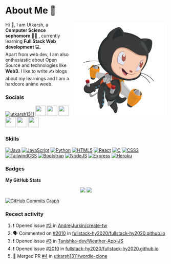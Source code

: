 # About Me 👋

<img align="right" src="./img/pngwing.com (1).png" width="300"/>

Hi 👋, I am Utkarsh, a **Computer Science sophomore** 👨‍🎓 , currently learning **Full Stack Web development** 💻.</br>
Apart from web dev, I am also enthusiastic about Open Source and technologies like **Web3**. 
I like to write ✍️ blogs about my learnings and I am a hardcore anime weeb.

### Socials

<p align="left"> 
<a href="https://dev.to/utkarsh1311" target="blank"><img src="https://raw.githubusercontent.com/rahuldkjain/github-profile-readme-generator/master/src/images/icons/Social/devto.svg" alt="utkarsh1311" height="30" width="40" /></a>
<a href="https://discord.com/users/utkarsh#0228" target="_blank" rel="noreferrer"><img src="https://raw.githubusercontent.com/danielcranney/readme-generator/main/public/icons/socials/discord.svg" width="32" height="32" /></a>
<a href="https://iamutkarsh.hashnode.dev" target="_blank" rel="noreferrer"><img src="https://raw.githubusercontent.com/danielcranney/readme-generator/main/public/icons/socials/hashnode.svg" width="32" height="32" /></a>
<a href="http://www.instagram.com/iam.utkarsh" target="_blank" rel="noreferrer"><img src="https://raw.githubusercontent.com/danielcranney/readme-generator/main/public/icons/socials/instagram.svg" width="32" height="32" /></a>
<a href="https://www.linkedin.com/in/utkarsh-maurya" target="_blank" rel="noreferrer"><img src="https://raw.githubusercontent.com/danielcranney/readme-generator/main/public/icons/socials/linkedin.svg" width="32" height="32" /></a> 
<a href="https://www.polywork.com/iamutkarsh" target="_blank" rel="noreferrer"><img src="https://raw.githubusercontent.com/danielcranney/readme-generator/main/public/icons/socials/polywork.svg" width="32" height="32" /></a> 
<a href="https://www.twitter.com/coder_utkarsh" target="_blank" rel="noreferrer"><img src="https://raw.githubusercontent.com/danielcranney/readme-generator/main/public/icons/socials/twitter.svg" width="32" height="32" /></a>
</p>

### Skills
<p align="left">
<a href="https://www.oracle.com/java/" target="_blank" rel="noreferrer"><img src="https://raw.githubusercontent.com/danielcranney/readme-generator/main/public/icons/skills/java-colored.svg" width="36" height="36" alt="Java" /></a>
<a href="https://developer.mozilla.org/en-US/docs/Web/JavaScript" target="_blank" rel="noreferrer"><img src="https://raw.githubusercontent.com/danielcranney/readme-generator/main/public/icons/skills/javascript-colored.svg" width="36" height="36" alt="JavaScript" /></a>
<a href="https://www.python.org/" target="_blank" rel="noreferrer"><img src="https://raw.githubusercontent.com/danielcranney/readme-generator/main/public/icons/skills/python-colored.svg" width="36" height="36" alt="Python" /></a>
<a href="https://developer.mozilla.org/en-US/docs/Glossary/HTML5" target="_blank" rel="noreferrer"><img src="https://raw.githubusercontent.com/danielcranney/readme-generator/main/public/icons/skills/html5-colored.svg" width="36" height="36" alt="HTML5" /></a>
<a href="https://reactjs.org/" target="_blank" rel="noreferrer"><img src="https://raw.githubusercontent.com/danielcranney/readme-generator/main/public/icons/skills/react-colored.svg" width="36" height="36" alt="React" /></a>
<a href="https://docs.microsoft.com/en-us/cpp/?view=msvc-170" target="_blank" rel="noreferrer"><img src="https://raw.githubusercontent.com/danielcranney/readme-generator/main/public/icons/skills/c-colored.svg" width="36" height="36" alt="C" /></a>
<a href="https://www.w3.org/TR/CSS/#css" target="_blank" rel="noreferrer"><img src="https://raw.githubusercontent.com/danielcranney/readme-generator/main/public/icons/skills/css3-colored.svg" width="36" height="36" alt="CSS3" /></a>
<a href="https://tailwindcss.com/" target="_blank" rel="noreferrer"><img src="https://raw.githubusercontent.com/danielcranney/readme-generator/main/public/icons/skills/tailwindcss-colored.svg" width="36" height="36" alt="TailwindCSS" /></a>
<a href="https://getbootstrap.com/" target="_blank" rel="noreferrer"><img src="https://raw.githubusercontent.com/danielcranney/readme-generator/main/public/icons/skills/bootstrap-colored.svg" width="36" height="36" alt="Bootstrap" /></a>
<a href="https://nodejs.org/en/" target="_blank" rel="noreferrer"><img src="https://raw.githubusercontent.com/danielcranney/readme-generator/main/public/icons/skills/nodejs-colored.svg" width="36" height="36" alt="NodeJS" /></a>
<a href="https://expressjs.com/" target="_blank" rel="noreferrer"><img src="https://raw.githubusercontent.com/danielcranney/readme-generator/main/public/icons/skills/express-colored.svg" width="36" height="36" alt="Express" /></a>
<a href="https://www.heroku.com/" target="_blank" rel="noreferrer"><img src="https://raw.githubusercontent.com/danielcranney/readme-generator/main/public/icons/skills/heroku-colored.svg" width="36" height="36" alt="Heroku" /></a>
</p>

### Badges

<b>My GitHub Stats</b>
                    
<p align="center">
<img height="180em" src="https://github-readme-stats-eight-theta.vercel.app/api?username=utkarsh1311&show_icons=true&theme=algolia&include_all_commits=true&count_private=true"/>
<img height="180em" src="https://github-readme-stats-eight-theta.vercel.app/api/top-langs/?username=utkarsh1311&layout=compact&langs_count=8&theme=algolia"/>
</p>
<a href="http://www.github.com/utkarsh1311"><img src="https://activity-graph.herokuapp.com/graph?username=utkarsh1311&bg_color=1c1917&color=ffffff&line=0891b2&point=ffffff&area_color=1c1917&area=true&hide_border=true&custom_title=GitHub%20Commits%20Graph" alt="GitHub Commits Graph" /></a>


### Recect activity
<!--START_SECTION:activity-->
1. ❗️ Opened issue [#2](https://github.com/AndrejJurkin/create-tw/issues/2) in [AndrejJurkin/create-tw](https://github.com/AndrejJurkin/create-tw)
2. 🗣 Commented on [#2010](https://github.com/fullstack-hy2020/fullstack-hy2020.github.io/issues/2010) in [fullstack-hy2020/fullstack-hy2020.github.io](https://github.com/fullstack-hy2020/fullstack-hy2020.github.io)
3. ❗️ Opened issue [#3](https://github.com/Tanishka-dev/Weather-App-JS/issues/3) in [Tanishka-dev/Weather-App-JS](https://github.com/Tanishka-dev/Weather-App-JS)
4. ❗️ Opened issue [#2010](https://github.com/fullstack-hy2020/fullstack-hy2020.github.io/issues/2010) in [fullstack-hy2020/fullstack-hy2020.github.io](https://github.com/fullstack-hy2020/fullstack-hy2020.github.io)
5. 🎉 Merged PR [#4](https://github.com/utkarsh1311/wordle-clone/pull/4) in [utkarsh1311/wordle-clone](https://github.com/utkarsh1311/wordle-clone)
<!--END_SECTION:activity-->
